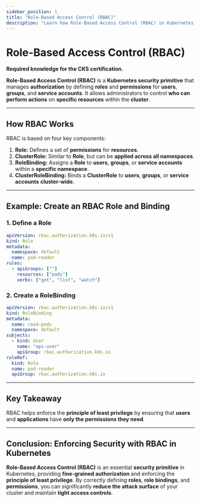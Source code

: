 ```yaml
---
sidebar_position: 1
title: "Role-Based Access Control (RBAC)"
description: "Learn how Role-Based Access Control (RBAC) in Kubernetes manages authorization and improves security."
---
```


# Role-Based Access Control (RBAC)

**Required knowledge for the CKS certification.**

**Role-Based Access Control (RBAC)** is a **Kubernetes security primitive** that manages **authorization** by defining **roles** and **permissions** for **users**, **groups**, and **service accounts**. It allows administrators to control **who can perform actions** on **specific resources** within the **cluster**.

---

## How RBAC Works

RBAC is based on four key components:

1. **Role:** Defines a set of **permissions** for **resources**.<br/>
2. **ClusterRole:** Similar to **Role**, but can be **applied across all namespaces**.<br/>
3. **RoleBinding:** Assigns a **Role** to **users**, **groups**, or **service accounts** within a **specific namespace**.<br/>
4. **ClusterRoleBinding:** Binds a **ClusterRole** to **users**, **groups**, or **service accounts** **cluster-wide**.<br/>

---

## Example: Create an RBAC Role and Binding

### 1. Define a Role

```yaml
apiVersion: rbac.authorization.k8s.io/v1
kind: Role
metadata:
  namespace: default
  name: pod-reader
rules:
  - apiGroups: [""]
    resources: ["pods"]
    verbs: ["get", "list", "watch"]
```

### 2. Create a RoleBinding

```yaml
apiVersion: rbac.authorization.k8s.io/v1
kind: RoleBinding
metadata:
  name: read-pods
  namespace: default
subjects:
  - kind: User
    name: "api-user"
    apiGroup: rbac.authorization.k8s.io
roleRef:
  kind: Role
  name: pod-reader
  apiGroup: rbac.authorization.k8s.io
```

---

## Key Takeaway

RBAC helps enforce the **principle of least privilege** by ensuring that **users** and **applications** have **only the permissions they need**.

---

## Conclusion: Enforcing Security with RBAC in Kubernetes

**Role-Based Access Control (RBAC)** is an essential **security primitive** in Kubernetes, providing **fine-grained authorization** and enforcing the **principle of least privilege**. By correctly defining **roles**, **role bindings**, and **permissions**, you can significantly **reduce the attack surface** of your cluster and maintain **tight access controls**.

>
